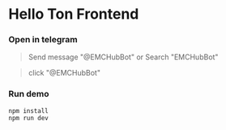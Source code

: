 # Hello Ton Frontend

### Open in telegram

> Send message "@EMCHubBot" or Search "EMCHubBot"

> click "@EMCHubBot"

### Run demo

```
npm install
npm run dev
```

